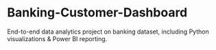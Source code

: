 # Banking-Customer-Dashboard
End-to-end data analytics project on banking dataset, including Python visualizations &amp; Power BI reporting.
